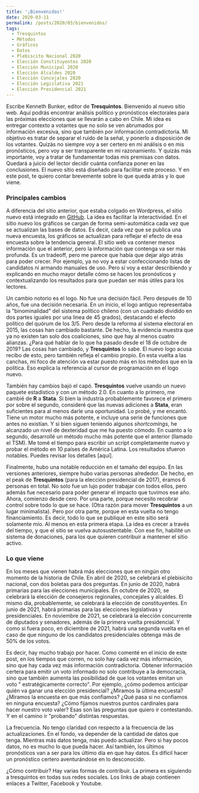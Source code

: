 ```yaml
---
title: '¡Bienvenidos!'
date: 2020-03-11
permalink: /posts/2020/03/bienvenidos/
tags:
  - Tresquintos
  - Métodos
  - Gráficos
  - Datos
  - Plebiscito Nacional 2020
  - Elección Constituyentes 2020
  - Elección Municipal 2020
  - Elección Alcaldes 2020
  - Elección Concejales 2020
  - Elección Legislativa 2021
  - Elección Presidencial 2021
---
```



Escribe Kenneth Bunker, editor de **Tresquintos**. Bienvenido al nuevo sitio web. Aquí podrás encontrar análisis político y pronósticos electorales para las próximas elecciones que se llevarán a cabo en Chile. Mi idea es entregar contexto a votantes que no solo se ven abrumados por información excesiva, sino que también por información contradictoria. Mi objetivo es tratar de separar el ruido de la señal, y ponerlo a disposición de los votantes. Quizás no siempre voy a ser certero en mi análisis o en mis pronósticos, pero voy a ser transparente en mi razonamiento. Y quizás más importante, voy a tratar de fundamentar todas mis premisas con datos. Quedará a juicio del lector decidir cuánta confianza poner en las conclusiones. El nuevo sitio está diseñado para facilitar este proceso. Y en este post, te quiero contar brevemente sobre lo que queda atrás y lo que viene.


### Principales cambios

A diferencia del sitio anterior, que estaba colgado en Wordpress, el sitio nuevo está integrado en [GitHub](https://github.com/). La idea es facilitar la interactividad. En el sitio nuevo los gráficos se cargan de forma semi-automática cada vez que se actualizan las bases de datos. Es decir, cada vez que se publica una nueva encuesta, los gráficos se actualizan para reflejar el efecto de esa encuesta sobre la tendencia general. El sitio web va contener menos información que el anterior, pero la información que contenga va ser más profunda. Es un tradeoff, pero me parece que había que dejar algo atrás para poder crecer. Por ejemplo, ya no voy a estar confeccionando listas de candidatos ni armando manuales de uso. Pero sí voy a estar describiendo y explicando en mucho mayor detalle cómo se hacen los pronósticos y contextualizando los resultados para que puedan ser más útiles para los lectores.

Un cambio notorio es el logo. No fue una decisión fácil. Pero después de 10 años, fue una decisión necesaria. En un inicio, el logo antiguo representaba la "binominalidad" del sistema político chileno (con un cuadrado dividido en dos partes iguales por una linea de 45 grados), destacando el efecto político del quórum de los 3/5. Pero desde la reforma al sistema electoral en 2015, las cosas han cambiado bastante. De hecho, la evidencia muestra que ya no existen tan solo dos coaliciones, sino que hay al menos cuatro alianzas. ¿Para qué hablar de lo que ha pasado desde el 18 de octubre de 2019? Las cosas han cambiado, y **Tresquintos** lo sabe. El nuevo logo acusa recibo de esto, pero también refleja el cambio propio. En esta vuelta a las canchas, mi foco de atención va estar puesto más en los métodos que en la política. Eso explica la referencia al cursor de programación en el logo nuevo.

También hay cambios bajó el capó. **Tresquintos** vuelve usando un nuevo paquete estadístico y con un método 2.0. En cuanto a lo primero, me cambié de **R** a **Stata**. Si bien la industria probablemente favorece el primero por sobre el segundo, consideré que las nuevas adiciones a **Stata**, eran suficientes para al menos darle una oportunidad. Lo probé, y me encantó. Tiene un motor mucho más potente, e incluye una serie de funciones que antes no existían. Y si bien siguen teniendo algunos *shortcomings*, he alcanzado un nivel de dexteridad que me ha puesto cómodo. En cuanto a lo segundo, desarrollé un método mucho más potente que el anterior (llamado el TSM). Me tomé el tiempo para escribir un script completamente nuevo y probar el método en 10 países de América Latina. Los resultados sfueron notables. Puedes revisar los detalles [aquí].

Finalmente, hubo una notable reducción en el tamaño del equipo. En las versiones anteriores, siempre hubo varias personas alrededor. De hecho, en el peak de **Tresquintos** (para la elección presidencial de 2017), éramos 6 personas en total. No solo fue un lujo poder trabajar con todos ellos, pero además fue necesario para poder generar el impacto que tuvimos ese año. Ahora, comienzo desde cero. Por una parte, porque necesito recobrar control sobre todo lo que se hace. (Otra razón para mover **Tresquintos** a un lugar minimalista). Pero por otra parte, porque en esta vuelta no tengo financiamiento. Es decir, todo lo que se publiqué en este sitio será solamente mío. Al menos en esta primera etapa. La idea es crecer a través del tiempo, y que el sitio se vuelva autosustentable. Con ese fin, habilité un sistema de donaciones, para los que quieren contribuir a mantener el sitio activo.


### Lo que viene

En los meses que vienen habrá más elecciones que en ningún otro momento de la historia de Chile. En abril de 2020, se celebrará el plebisicito nacional, con dos boletas para dos preguntas. En junio de 2020, habrá primarias para las elecciones  municipales. En octubre de 2020, se celebrará la elección de consejeros regionales, concejales y alcaldes. El mismo día, probablemente, se celebrará la elección de constituyentes. En junio de 2021, habrá primarias para las elecciones legislativas y presidenciales. En noviembre de 2021, se celebrará la elección concurrente de diputados y senadores, además de la primera vuelta presidencial. Y como si fuera poco, en diciembre de 2021, habrá una segunda vuelta en el caso de que ninguno de los candidatos presidenciales obtenga más de 50% de los votos.

Es decir, hay mucho trabajo por hacer. Como comenté en el inicio de este post, en los tiempos que corren, no solo hay cada vez más información, sino que hay cada vez más información contradictoria. Obtener información certera para emitir un voto informado no solo contribuye a la democracia, sino que también aumenta las posibilidad de que los votantes emitan un voto " estratégicamente correcto". Por ejemplo, ¿cómo podemos anticipar quién va ganar una elección presidencial? ¿Miramos la última encuesta? ¿Miramos la encuesta en que más confiamos? ¿Qué pasa si no confiamos en ninguna encuesta? ¿Cómo fijamos nuestros puntos cardinales para hacer nuestro voto valer? Esas son las preguntas que quiero ir contestando. Y en el camino ir "probando" distintas respuestas.


La frecuencia. No tengo claridad con respecto a la frecuencia de las actualizaciones. En el fondo, va depender de la cantidad de datos que tenga. Mientras más datos tenga, más puedo actualizar. Pero si hay pocos datos, no es mucho lo que pueda hacer. Así también, los últimos pronósticos van a ser para los último día en que hay datos. Es difícil hacer un pronóstico certero aventurándose en lo desconocido. 

¿Cómo contribuir? Hay varias formas de contribuir. La primera es siguiendo a tresquintos en todas sus redes sociales. Los links de abajo contienen enlaces a Twitter, Facebook y Youtube. 
